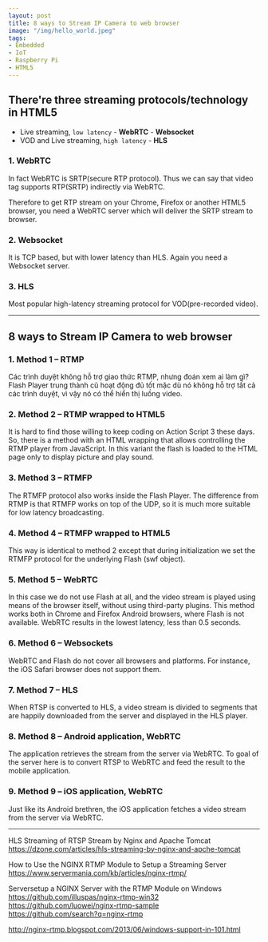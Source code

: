 ```yaml
---
layout: post
title: 8 ways to Stream IP Camera to web browser
image: "/img/hello_world.jpeg"
tags:
- Embedded
- IoT
- Raspberry Pi
- HTML5
---
```


## There're three streaming protocols/technology in HTML5
- Live streaming, `low latency` - **WebRTC** - **Websocket**
- VOD and Live streaming, `high latency` - **HLS**

### 1. WebRTC
In fact WebRTC is SRTP(secure RTP protocol). Thus we can say that video tag supports RTP(SRTP) indirectly via WebRTC.

Therefore to get RTP stream on your Chrome, Firefox or another HTML5 browser, you need a WebRTC server which will deliver the SRTP stream to browser.

### 2. Websocket
It is TCP based, but with lower latency than HLS. Again you need a Websocket server.


### 3. HLS
Most popular high-latency streaming protocol for VOD(pre-recorded video).


-----
## 8 ways to Stream IP Camera to web browser

### 1. Method 1 – RTMP
Các trình duyệt không hỗ trợ giao thức RTMP, nhưng đoán xem ai làm gì? Flash Player trung thành cũ hoạt động đủ tốt mặc dù nó không hỗ trợ tất cả các trình duyệt, vì vậy nó có thể hiển thị luồng video.

### 2. Method 2 – RTMP wrapped to HTML5
It is hard to find those willing to keep coding on Action Script 3 these days. So, there is a method with an HTML wrapping that allows controlling the RTMP player from JavaScript. In this variant the flash is loaded to the HTML page only to display picture and play sound.

### 3. Method 3 – RTMFP
The RTMFP protocol also works inside the Flash Player. The difference from RTMP is that RTMFP works on top of the UDP, so it is much more suitable for low latency broadcasting.

### 4. Method 4 – RTMFP wrapped to HTML5
This way is identical to method 2 except that during initialization we set the RTMFP protocol for the underlying Flash (swf object).

### 5. Method 5 – WebRTC
In this case we do not use Flash at all, and the video stream is played using means of the browser itself, without using third-party plugins. This method works both in Chrome and Firefox Android browsers, where Flash is not available. WebRTC results in the lowest latency, less than 0.5 seconds.

### 6. Method 6 – Websockets
WebRTC and Flash do not cover all browsers and platforms. For instance, the iOS Safari browser does not support them.

### 7. Method 7 – HLS
When RTSP is converted to HLS, a video stream is divided to segments that are happily downloaded from the server and displayed in the HLS player.

### 8. Method 8 – Android application, WebRTC
The application retrieves the stream from the server via WebRTC. To goal of the server here is to convert RTSP to WebRTC and feed the result to the mobile application.

### 9. Method 9 – iOS application, WebRTC
Just like its Android brethren, the iOS application fetches a video stream from the server via WebRTC.


-----
HLS Streaming of RTSP Stream by Nginx and Apache Tomcat  
https://dzone.com/articles/hls-streaming-by-nginx-and-apche-tomcat  

How to Use the NGINX RTMP Module to Setup a Streaming Server  
https://www.servermania.com/kb/articles/nginx-rtmp/  

Serversetup a NGINX Server with the RTMP Module on Windows  
https://github.com/illuspas/nginx-rtmp-win32  
https://github.com/luowei/nginx-rtmp-sample  
https://github.com/search?q=nginx-rtmp  

http://nginx-rtmp.blogspot.com/2013/06/windows-support-in-101.html